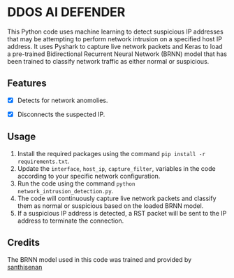 # DDOS AI DEFENDER

This Python code uses machine learning to detect suspicious IP addresses that may be attempting to perform network intrusion on a specified host IP address. It uses Pyshark to capture live network packets and Keras to load a pre-trained Bidirectional Recurrent Neural Network (BRNN) model that has been trained to classify network traffic as either normal or suspicious.


## Features
- [X] Detects for network anomolies.
- [X] Disconnects the suspected IP.


## Usage

1. Install the required packages using the command `pip install -r requirements.txt`.
2. Update the `interface`, `host_ip`, `capture_filter`, variables in the code according to your specific network configuration.
3. Run the code using the command `python network_intrusion_detection.py`.
4. The code will continuously capture live network packets and classify them as normal or suspicious based on the loaded BRNN model.
5. If a suspicious IP address is detected, a RST packet will be sent to the IP address to terminate the connection.


## Credits

The BRNN model used in this code was trained and provided by [santhisenan](https://github.com/santhisenan/DeepDefense)

